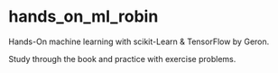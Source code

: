# hands_on_ml_robin
Hands-On machine learning with scikit-Learn &amp; TensorFlow by Geron.

Study through the book and practice with exercise problems.
